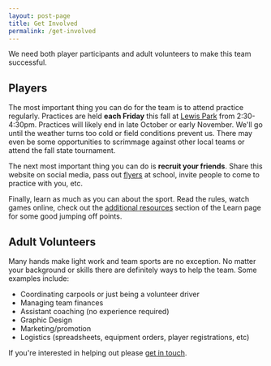 ```yaml
---
layout: post-page
title: Get Involved
permalink: /get-involved
---
```


We need both player participants and adult volunteers to make this team successful. 

## Players

The most important thing you can do for the team is to attend practice regularly. Practices are held **each Friday** this fall at [Lewis Park](https://goo.gl/maps/ZRvMYVk1CETT7AKm8) from 2:30-4:30pm. Practices will likely end in late October or early November. We'll go until the weather turns too cold or field conditions prevent us. There may even be some opportunities to scrimmage against other local teams or attend the fall state tournament.

The next most important thing you can do is **recruit your friends**. Share this website on social media, pass out [flyers]() at school, invite people to come to practice with you, etc.

Finally, learn as much as you can about the sport. Read the rules, watch games online, check out the [additional resources](/learn#additional-resources) section of the Learn page for some good jumping off points.

## Adult Volunteers

Many hands make light work and team sports are no exception. No matter your background or skills there are definitely ways to help the team. Some examples include:

* Coordinating carpools or just being a volunteer driver
* Managing team finances
* Assistant coaching (no experience required)
* Graphic Design
* Marketing/promotion
* Logistics (spreadsheets, equipment orders, player registrations, etc)

If you're interested in helping out please [get in touch](mailto:lee@outerim.com).
